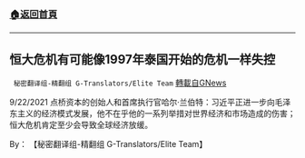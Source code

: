 ###  [:house:返回首頁](https://github.com/ourhimalayas/txt)
---


## 恒大危机有可能像1997年泰国开始的危机一样失控
` 秘密翻译组-精翻组 G-Translators/Elite Team` [轉載自GNews](https://gnews.org/zh-hans/1567108/)

9/22/2021 点桥资本的创始人和首席执行官哈尔·兰伯特：习近平正进一步向毛泽东主义的经济模式发展，他不在乎他的一系列举措对世界经济和市场造成的伤害；恒大危机肯定至少会导致全球经济放缓。

By： 【秘密翻译组-精翻组 G-Translators/Elite Team】
